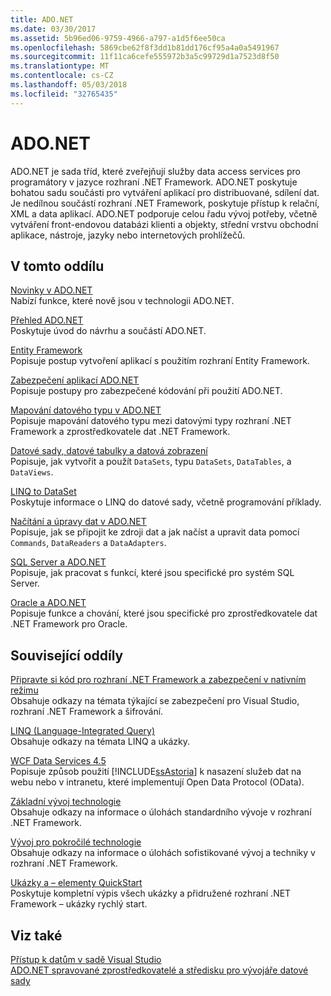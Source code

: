 ```yaml
---
title: ADO.NET
ms.date: 03/30/2017
ms.assetid: 5b96ed06-9759-4966-a797-a1d5f6ee50ca
ms.openlocfilehash: 5869cbe62f8f3dd1b81dd176cf95a4a0a5491967
ms.sourcegitcommit: 11f11ca6cefe555972b3a5c99729d1a7523d8f50
ms.translationtype: MT
ms.contentlocale: cs-CZ
ms.lasthandoff: 05/03/2018
ms.locfileid: "32765435"
---
```

# <a name="adonet"></a>ADO.NET
ADO.NET je sada tříd, které zveřejňují služby data access services pro programátory v jazyce rozhraní .NET Framework. ADO.NET poskytuje bohatou sadu součásti pro vytváření aplikací pro distribuované, sdílení dat. Je nedílnou součástí rozhraní .NET Framework, poskytuje přístup k relační, XML a data aplikací. ADO.NET podporuje celou řadu vývoj potřeby, včetně vytváření front-endovou databázi klienti a objekty, střední vrstvu obchodní aplikace, nástroje, jazyky nebo internetových prohlížečů.  
  
## <a name="in-this-section"></a>V tomto oddílu  
 [Novinky v ADO.NET](../../../../docs/framework/data/adonet/whats-new.md)  
 Nabízí funkce, které nově jsou v technologii ADO.NET.  
  
 [Přehled ADO.NET](../../../../docs/framework/data/adonet/ado-net-overview.md)  
 Poskytuje úvod do návrhu a součástí ADO.NET.  
  
 [Entity Framework](http://go.microsoft.com/fwlink/?LinkID=213876)  
 Popisuje postup vytvoření aplikací s použitím rozhraní Entity Framework.  
  
 [Zabezpečení aplikací ADO.NET](../../../../docs/framework/data/adonet/securing-ado-net-applications.md)  
 Popisuje postupy pro zabezpečené kódování při použití ADO.NET.  
  
 [Mapování datového typu v ADO.NET](../../../../docs/framework/data/adonet/data-type-mappings-in-ado-net.md)  
 Popisuje mapování datového typu mezi datovými typy rozhraní .NET Framework a zprostředkovatele dat .NET Framework.  
  
 [Datové sady, datové tabulky a datová zobrazení](../../../../docs/framework/data/adonet/dataset-datatable-dataview/index.md)  
 Popisuje, jak vytvořit a použít `DataSets`, typu `DataSets`, `DataTables`, a `DataViews`.  
  
 [LINQ to DataSet](../../../../docs/framework/data/adonet/linq-to-dataset.md)  
 Poskytuje informace o LINQ do datové sady, včetně programování příklady.  
  
 [Načítání a úpravy dat v ADO.NET](../../../../docs/framework/data/adonet/retrieving-and-modifying-data.md)  
 Popisuje, jak se připojit ke zdroji dat a jak načíst a upravit data pomocí `Commands`, `DataReaders` a `DataAdapters`.  
  
 [SQL Server a ADO.NET](../../../../docs/framework/data/adonet/sql/index.md)  
 Popisuje, jak pracovat s funkcí, které jsou specifické pro systém SQL Server.  
  
 [Oracle a ADO.NET](../../../../docs/framework/data/adonet/oracle-and-adonet.md)  
 Popisuje funkce a chování, které jsou specifické pro zprostředkovatele dat .NET Framework pro Oracle.  
  
## <a name="related-sections"></a>Související oddíly  
 [Připravte si kód pro rozhraní .NET Framework a zabezpečení v nativním režimu](http://msdn.microsoft.com/library/bd61be84-c143-409a-a75a-44253724f784)  
 Obsahuje odkazy na témata týkající se zabezpečení pro Visual Studio, rozhraní .NET Framework a šifrování.  
  
 [LINQ (Language-Integrated Query)](http://msdn.microsoft.com/library/a73c4aec-5d15-4e98-b962-1274021ea93d)  
 Obsahuje odkazy na témata LINQ a ukázky.  
  
 [WCF Data Services 4.5](../../../../docs/framework/data/wcf/index.md)  
 Popisuje způsob použití [!INCLUDE[ssAstoria](../../../../includes/ssastoria-md.md)] k nasazení služeb dat na webu nebo v intranetu, které implementují Open Data Protocol (OData).  
  
 [Základní vývoj technologie](https://msdn.microsoft.com/library/csxbhtye.aspx)  
 Obsahuje odkazy na informace o úlohách standardního vývoje v rozhraní .NET Framework.  
  
 [Vývoj pro pokročilé technologie](https://msdn.microsoft.com/library/a493kdy6.aspx)  
 Obsahuje odkazy na informace o úlohách sofistikované vývoj a techniky v rozhraní .NET Framework.  
  
 [Ukázky a – elementy QuickStart](https://msdn.microsoft.com/library/ms184422.aspx)  
 Poskytuje kompletní výpis všech ukázky a přidružené rozhraní .NET Framework – ukázky rychlý start.  
  
## <a name="see-also"></a>Viz také  
 [Přístup k datům v sadě Visual Studio](/visualstudio/data-tools/accessing-data-in-visual-studio)  
 [ADO.NET spravované zprostředkovatelé a středisku pro vývojáře datové sady](http://go.microsoft.com/fwlink/?LinkId=217917)
